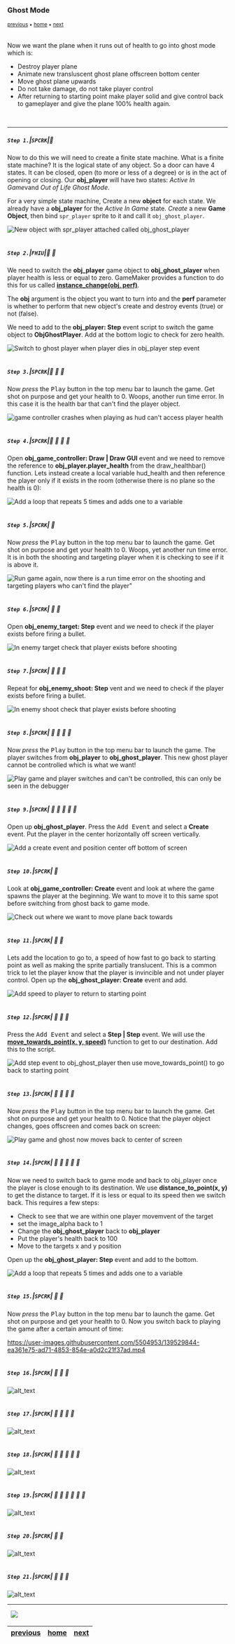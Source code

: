 <img src="https://via.placeholder.com/1000x4/45D7CA/45D7CA" alt="drawing" height="4px"/>

### Ghost Mode

<sub>[previous](../player-damage/README.md#user-content-player-taking-damage) • [home](../README.md#user-content-gms2-top-down-shooter) • [next](../audio/README.md#user-content-audio)</sub>

<img src="https://via.placeholder.com/1000x4/45D7CA/45D7CA" alt="drawing" height="4px"/>

Now we want the plane when it runs out of health to go into ghost mode which is:

* Destroy player plane
* Animate new transluscent ghost plane offscreen bottom center
* Move ghost plane upwards
* Do not take damage, do not take player control
* After returning to starting point make player solid and give control back to gameplayer and give the plane 100% health again.

<br>

---


##### `Step 1.`\|`SPCRK`|:small_blue_diamond:

Now to do this we will need to create a finite state machine. What is a finite state machine? It is the logical state of any object. So a door can have 4 states. It can be closed, open (to more or less of a degree) or is in the act of opening or closing. Our **obj_player** will have two states: *Active In Game*vand *Out of Life Ghost Mode*.

	
For a very simple state machine, Create a new **object** for each state. We already have a **obj_player** for the *Active In Game* state. *Create* a new **Game Object**, then bind `spr_player` sprite to it and call it `obj_ghost_player`.

![New object with spr_player attached called obj_ghost_player](images/ObjGhostPlayer.png)

<img src="https://via.placeholder.com/500x2/45D7CA/45D7CA" alt="drawing" height="2px" alt = ""/>

##### `Step 2.`\|`FHIU`|:small_blue_diamond: :small_blue_diamond: 

We need to switch the **obj_player** game object to **obj_ghost_player** when player health is less or equal to zero. GameMaker provides a function to do this for us called **[instance_change(obj, perf)](https://manual.yoyogames.com/GameMaker_Language/GML_Reference/Asset_Management/Instances/instance_change.htm)**.
	 
The **obj** argument is the object you want to turn into and the **perf** parameter is whether to perform that new object's create and destroy events (true) or not (false).
	
We need to add to the **obj_player: Step** event script to switch the game object to **ObjGhostPlayer**. Add at the bottom logic to check for zero health.

![Switch to ghost player when player dies in obj_player step event](images/GhostModeFromPlayerWithoutHealth.png)

<img src="https://via.placeholder.com/500x2/45D7CA/45D7CA" alt="drawing" height="2px" alt = ""/>

##### `Step 3.`\|`SPCRK`|:small_blue_diamond: :small_blue_diamond: :small_blue_diamond:

Now *press* the <kbd>Play</kbd> button in the top menu bar to launch the game. Get shot on purpose and get your health to 0.  Woops, another run time error.  In this case it is the health bar that can't find the player object.

![game controller crashes when playing as hud can't access player health](images/ErrorSwitchingToGhost.png)

<img src="https://via.placeholder.com/500x2/45D7CA/45D7CA" alt="drawing" height="2px" alt = ""/>

##### `Step 4.`\|`SPCRK`|:small_blue_diamond: :small_blue_diamond: :small_blue_diamond: :small_blue_diamond:

Open **obj_game_controller: Draw | Draw GUI** event and we need to remove the reference to **obj_player.player_health** from the draw_healthbar() function.  Lets instead create a local variable hud_health and then reference the player only if it exists in the room (otherwise there is no plane so the health is 0):

![Add a loop that repeats 5 times and adds one to a variable](images/CheckPlayerExistsDrawGui.png)

<img src="https://via.placeholder.com/500x2/45D7CA/45D7CA" alt="drawing" height="2px" alt = ""/>

##### `Step 5.`\|`SPCRK`| :small_orange_diamond:

Now *press* the <kbd>Play</kbd> button in the top menu bar to launch the game. Get shot on purpose and get your health to 0.  Woops, yet another run time error.  It is in both the shooting and targeting player when it is checking to see if it is above it.

![Run game again, now there is a run time error on the shooting and targeting players who can't find the player"](images/SecondRunTimeErrorInShootingTargetEnemy.png)

<img src="https://via.placeholder.com/500x2/45D7CA/45D7CA" alt="drawing" height="2px" alt = ""/>

##### `Step 6.`\|`SPCRK`| :small_orange_diamond: :small_blue_diamond:

Open **obj_enemy_target: Step** event and we need to check if the player exists before firing a bullet.

![In enemy target check that player exists before shooting](images/CheckIfPlayerExistsBeforeShootingAtItTarget.png)

<img src="https://via.placeholder.com/500x2/45D7CA/45D7CA" alt="drawing" height="2px" alt = ""/>

##### `Step 7.`\|`SPCRK`| :small_orange_diamond: :small_blue_diamond: :small_blue_diamond:

Repeat for **obj_enemy_shoot: Step**  vent and we need to check if the player exists before firing a bullet.

![In enemy shoot check that player exists before shooting](images/CheckIfPlayerExistsBeforeShootingAtItShoot.png)

<img src="https://via.placeholder.com/500x2/45D7CA/45D7CA" alt="drawing" height="2px" alt = ""/>

##### `Step 8.`\|`SPCRK`| :small_orange_diamond: :small_blue_diamond: :small_blue_diamond: :small_blue_diamond:

Now *press* the <kbd>Play</kbd> button in the top menu bar to launch the game. The player switches from **obj_player** to **obj_ghost_player**. This new ghost player cannot be controlled which is what we want!

![Play game and player switches and can't be controlled, this can only be seen in the debugger](images/ChangeFromPlayerToGhost.gif)

<img src="https://via.placeholder.com/500x2/45D7CA/45D7CA" alt="drawing" height="2px" alt = ""/>

##### `Step 9.`\|`SPCRK`| :small_orange_diamond: :small_blue_diamond: :small_blue_diamond: :small_blue_diamond: :small_blue_diamond:

Open up **obj_ghost_player**. Press the <kbd>Add Event</kbd> and select a **Create** event. Put the player in the center horizontally off screen vertically.

![Add a create event and position center off bottom of screen](images/SendPlayerOffScreenGhostPlayerCreate.png)

<img src="https://via.placeholder.com/500x2/45D7CA/45D7CA" alt="drawing" height="2px" alt = ""/>

##### `Step 10.`\|`SPCRK`| :large_blue_diamond:

Look at **obj_game_controller: Create** event and look at where the game spawns the player at the beginning.  We want to move it to this same spot before switching from ghost back to game mode.

![Check out where we want to move plane back towards](images/XandYTarget.png)

<img src="https://via.placeholder.com/500x2/45D7CA/45D7CA" alt="drawing" height="2px" alt = ""/>

##### `Step 11.`\|`SPCRK`| :large_blue_diamond: :small_blue_diamond: 

Lets add the location to go to, a speed of how fast to go back to starting point as well as making the sprite partially translucent. This is a common trick to let the player know that the player is invincible and not under player control. Open up the **obj_ghost_player: Create** event and add.

![Add speed to player to return to starting point](images/SpeedTransulencyGhost.png)

<img src="https://via.placeholder.com/500x2/45D7CA/45D7CA" alt="drawing" height="2px" alt = ""/>


##### `Step 12.`\|`SPCRK`| :large_blue_diamond: :small_blue_diamond: :small_blue_diamond: 

Press the <kbd>Add Event</kbd> and select a **Step | Step** event. We will use the 
**[move_towards_point(x, y, speed)](https://manual.yoyogames.com/GameMaker_Language/GML_Reference/Movement_And_Collisions/Movement/move_towards_point.htm)** function to get to our destination.  Add this to the script.

![Add step event to obj_ghost_player then use move_towards_point() to go back to starting point](images/GhostMoveToStartingStep.png)

<img src="https://via.placeholder.com/500x2/45D7CA/45D7CA" alt="drawing" height="2px" alt = ""/>

##### `Step 13.`\|`SPCRK`| :large_blue_diamond: :small_blue_diamond: :small_blue_diamond:  :small_blue_diamond: 

Now *press* the <kbd>Play</kbd> button in the top menu bar to launch the game. Get shot on purpose and get your health to 0. Notice that the player object changes, goes offscreen and comes back on screen:

![Play game and ghost now moves back to center of screen](images/GhostModeFirstPass.gif)

<img src="https://via.placeholder.com/500x2/45D7CA/45D7CA" alt="drawing" height="2px" alt = ""/>

##### `Step 14.`\|`SPCRK`| :large_blue_diamond: :small_blue_diamond: :small_blue_diamond: :small_blue_diamond:  :small_blue_diamond: 

Now we need to switch back to game mode and back to obj_player once the player is close enough to its destination.  We use **distance_to_point(x, y)** to get the distance to target.  If it is less or equal to its speed then we switch back.  This requires a few steps:

* Check to see that we are within one player movemvent of the target
* set the image_alpha back to 1
* Change the **obj_ghost_player** back to **obj_player**
* Put the player's health back to 100
* Move to the targets x and y position

Open up the **obj_ghost_player: Step** event and add to the bottom.

![Add a loop that repeats 5 times and adds one to a variable](images/DistanceToPointCloseSwitchFromGhost.png)

<img src="https://via.placeholder.com/500x2/45D7CA/45D7CA" alt="drawing" height="2px" alt = ""/>

##### `Step 15.`\|`SPCRK`| :large_blue_diamond: :small_orange_diamond: 

Now *press* the <kbd>Play</kbd> button in the top menu bar to launch the game. Get shot on purpose and get your health to 0. Now you switch back to playing the game after a certain amount of time:

https://user-images.githubusercontent.com/5504953/139529844-ea361e75-ad71-4853-854e-a0d2c21f37ad.mp4

<img src="https://via.placeholder.com/500x2/45D7CA/45D7CA" alt="drawing" height="2px" alt = ""/>

##### `Step 16.`\|`SPCRK`| :large_blue_diamond: :small_orange_diamond:   :small_blue_diamond: 

![alt_text](images/.png)

<img src="https://via.placeholder.com/500x2/45D7CA/45D7CA" alt="drawing" height="2px" alt = ""/>

##### `Step 17.`\|`SPCRK`| :large_blue_diamond: :small_orange_diamond: :small_blue_diamond: :small_blue_diamond:

![alt_text](images/.png)

<img src="https://via.placeholder.com/500x2/45D7CA/45D7CA" alt="drawing" height="2px" alt = ""/>

##### `Step 18.`\|`SPCRK`| :large_blue_diamond: :small_orange_diamond: :small_blue_diamond: :small_blue_diamond: :small_blue_diamond:

![alt_text](images/.png)

<img src="https://via.placeholder.com/500x2/45D7CA/45D7CA" alt="drawing" height="2px" alt = ""/>

##### `Step 19.`\|`SPCRK`| :large_blue_diamond: :small_orange_diamond: :small_blue_diamond: :small_blue_diamond: :small_blue_diamond: :small_blue_diamond:

![alt_text](images/.png)

<img src="https://via.placeholder.com/500x2/45D7CA/45D7CA" alt="drawing" height="2px" alt = ""/>

##### `Step 20.`\|`SPCRK`| :large_blue_diamond: :large_blue_diamond:

![alt_text](images/.png)

<img src="https://via.placeholder.com/500x2/45D7CA/45D7CA" alt="drawing" height="2px" alt = ""/>

##### `Step 21.`\|`SPCRK`| :large_blue_diamond: :large_blue_diamond: :small_blue_diamond:

![alt_text](images/.png)

___


<img src="https://via.placeholder.com/1000x4/dba81a/dba81a" alt="drawing" height="4px" alt = ""/>

<img src="https://via.placeholder.com/1000x100/45D7CA/000000/?text=Next Up - Audio">

<img src="https://via.placeholder.com/1000x4/dba81a/dba81a" alt="drawing" height="4px" alt = ""/>

| [previous](../player-damage/README.md#user-content-player-taking-damage)| [home](../README.md#user-content-gms2-top-down-shooter) | [next](../audio/README.md#user-content-audio)|
|---|---|---|
